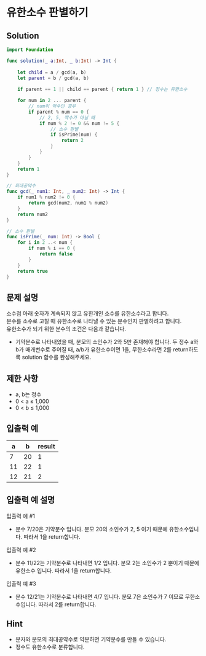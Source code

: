 #  유한소수 판별하기

## Solution
```swift
import Foundation

func solution(_ a:Int, _ b:Int) -> Int {
    
    let child = a / gcd(a, b)
    let parent = b / gcd(a, b)
    
    if parent == 1 || child == parent { return 1 } // 정수는 유한소수

    for num in 2 ... parent {
        // num이 약수인 경우
        if parent % num == 0 {
            // 2, 5, 짝수가 아닐 때
            if num % 2 != 0 && num != 5 {
                // 소수 판별
                if isPrime(num) {
                    return 2
                }
            }
        }
    }
    return 1
}

// 최대공약수
func gcd(_ num1: Int, _ num2: Int) -> Int {
    if num1 % num2 != 0 {
        return gcd(num2, num1 % num2)
    }
    return num2
}

// 소수 판별
func isPrime(_ num: Int) -> Bool {
    for i in 2 ..< num {
        if num % i == 0 {
            return false
        }
    }
    return true
}
```

## 문제 설명
소수점 아래 숫자가 계속되지 않고 유한개인 소수를 유한소수라고 합니다.  
분수를 소수로 고칠 때 유한소수로 나타낼 수 있는 분수인지 판별하려고 합니다.  
유한소수가 되기 위한 분수의 조건은 다음과 같습니다.
- 기약분수로 나타내었을 때, 분모의 소인수가 2와 5만 존재해야 합니다.
두 정수 a와 b가 매개변수로 주어질 때, a/b가 유한소수이면 1을, 무한소수라면 2를 return하도록 solution 함수를 완성해주세요.

## 제한 사항
- a, b는 정수
- 0 < a ≤ 1,000
- 0 < b ≤ 1,000

## 입출력 예
|a|b|result|
|-|-|------|
|7|20|1|
|11|22|1|
|12|21|2|

## 입출력 예 설명
입출력 예 #1
- 분수 7/20은 기약분수 입니다. 분모 20의 소인수가 2, 5 이기 때문에 유한소수입니다. 따라서 1을 return합니다.

입출력 예 #2
- 분수 11/22는 기약분수로 나타내면 1/2 입니다. 분모 2는 소인수가 2 뿐이기 때문에 유한소수 입니다. 따라서 1을 return합니다.

입출력 예 #3
- 분수 12/21는 기약분수로 나타내면 4/7 입니다. 분모 7은 소인수가 7 이므로 무한소수입니다. 따라서 2를 return합니다.

## Hint
- 분자와 분모의 최대공약수로 약분하면 기약분수를 만들 수 있습니다.
- 정수도 유한소수로 분류합니다.

